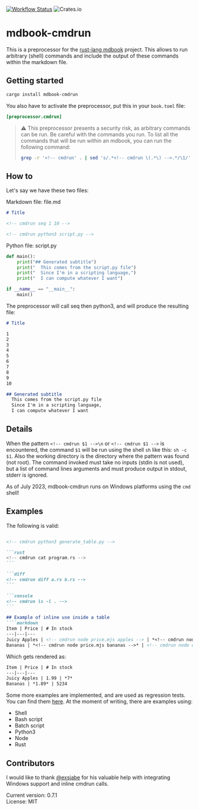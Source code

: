 [![Workflow Status](https://github.com/FauconFan/mdbook-cmdrun/actions/workflows/main.yml/badge.svg)](https://github.com/FauconFan/mdbook-cmdrun/actions?query=workflow%3A%22main%22)
![Crates.io](https://img.shields.io/crates/l/mdbook-cmdrun)

# mdbook-cmdrun

This is a preprocessor for the [rust-lang mdbook](https://github.com/rust-lang/mdBook) project. This allows to run arbitrary (shell) commands and include the output of these commands within the markdown file.

## Getting started

```sh
cargo install mdbook-cmdrun
```

You also have to activate the preprocessor, put this in your `book.toml` file:
```toml
[preprocessor.cmdrun]
```

> :warning: This preprocessor presents a security risk, as arbitrary commands can be run. Be careful with the commands you run.
> To list all the commands that will be run within an mdbook, you can run the following command:
> ```sh
> grep -r '<!-- cmdrun' . | sed 's/.*<!-- cmdrun \(.*\) -->.*/\1/'
> ``````


## How to

Let's say we have these two files:

Markdown file: file.md
```markdown
# Title

<!-- cmdrun seq 1 10 -->

<!-- cmdrun python3 script.py -->

```

Python file: script.py
```python
def main():
    print("## Generated subtitle")
    print("  This comes from the script.py file")
    print("  Since I'm in a scripting language,")
    print("  I can compute whatever I want")

if __name__ == "__main__":
    main()

```

The preprocessor will call seq then python3, and will produce the resulting file:

```markdown
# Title

1
2
3
4
5
6
7
8
9
10

## Generated subtitle
  This comes from the script.py file
  Since I'm in a scripting language,
  I can compute whatever I want


```

## Details

When the pattern `<!-- cmdrun $1 -->\n` or `<!-- cmdrun $1 -->` is encountered, the command `$1` will be run using the shell `sh` like this: `sh -c $1`.
Also the working directory is the directory where the pattern was found (not root).
The command invoked must take no inputs (stdin is not used), but a list of command lines arguments and must produce output in stdout, stderr is ignored.

As of July 2023, mdbook-cmdrun runs on Windows platforms using the `cmd` shell!

## Examples

The following is valid:

````markdown

<!-- cmdrun python3 generate_table.py -->

```rust
<!-- cmdrun cat program.rs -->
```

```diff
<!-- cmdrun diff a.rs b.rs -->
```

```console
<!-- cmdrun ls -l . -->
```

## Example of inline use inside a table
````markdown
Item | Price | # In stock
---|---|---
Juicy Apples | <!-- cmdrun node price.mjs apples --> | *<!-- cmdrun node quantity.mjs apples  -->*
Bananas | *<!-- cmdrun node price.mjs bananas -->* | <!-- cmdrun node quantity.mjs bananas -->
````

Which gets rendered as:
````markdown
Item | Price | # In stock
---|---|---
Juicy Apples | 1.99 | *7*
Bananas | *1.89* | 5234
````

Some more examples are implemented, and are used as regression tests. You can find them [here](https://github.com/FauconFan/mdbook-cmdrun/tree/master/tests/regression/).
At the moment of writing, there are examples using:
- Shell
- Bash script
- Batch script
- Python3
- Node
- Rust


## Contributors

I would like to thank [@exsjabe](https://github.com/exsjabe) for his valuable help with integrating Windows support and inline cmdrun calls.

Current version: 0.7.1  
License: MIT
